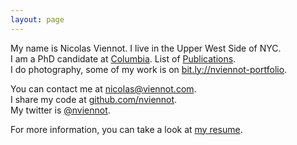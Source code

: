 ```yaml
---
layout: page
---
```


My name is Nicolas Viennot. I live in the Upper West Side of NYC.  
I am a PhD candidate at [Columbia](http://www.cs.columbia.edu/). List of [Publications](http://dl.acm.org/author_page.cfm?id=81414620499).  
I do photography, some of my work is on
[bit.ly://nviennot-portfolio](bit.ly://nviennot-portfolio).

You can contact me at [nicolas@viennot.com](mailto:nicolas@viennot.com).  
I share my code at [github.com/nviennot](http://github.com/nviennot/).  
My twitter is [@nviennot](https://twitter.com/nviennot).  

For more information, you can take a look at [my resume](http://viennot.biz/resume.pdf).
